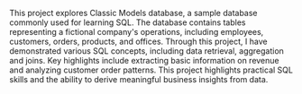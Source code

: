 This project explores Classic Models database, a sample database commonly used for learning SQL. The database contains tables representing a fictional company's operations, 
including employees, customers, orders, products, and offices. Through this project, I have demonstrated various SQL concepts, including data retrieval, aggregation and joins. 
Key highlights include extracting basic information on revenue and analyzing customer order patterns. This project highlights practical SQL skills and the ability to derive 
meaningful business insights from data.
